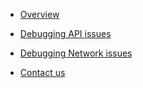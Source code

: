 
- [Overview](docs/home.md)

- [Debugging API issues](/docs/logs/debugging-API-issues.md)

- [Debugging Network issues](/docs/networking/network-issues.md)

- [Contact us](/docs/contact-us.md)

<!-- 
- [Overview](docs/home.md)

- [API logs](/docs/logs/api-logs.md)
    - [Debugging API issues](/docs/logs/debugging-API-issues.md.md)
    - [Filtering common Issues](/docs/logs/filtering-common-issues.md)

- [Contact us](/docs/contact-us.md)
-->